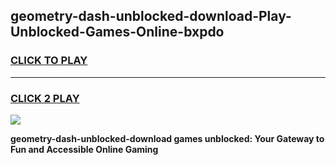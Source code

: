 
## geometry-dash-unblocked-download-Play-Unblocked-Games-Online-bxpdo
<h3>
<a href="https://premium76.site?title=geometry-dash-unblocked-download&ref=25A">CLICK TO PLAY</a></h3>
<hr>

<h3>
<a href="https://premium76.site?title=geometry-dash-unblocked-download&ref=25A">CLICK 2 PLAY</a>
  
</h3>

<a href="https://premium76.site?title=geometry-dash-unblocked-download&ref=25A"><img src="https://clearcache.store/games.png"></a>


**geometry-dash-unblocked-download games unblocked: Your Gateway to Fun and Accessible Online Gaming**
